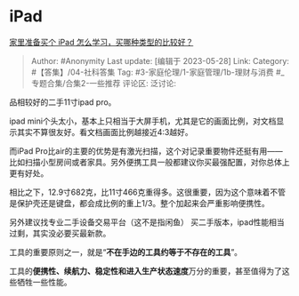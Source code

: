 # iPad
[家里准备买个 iPad 怎么学习，买哪种类型的比较好？](https://www.zhihu.com/question/600143881/answer/3047694243)

> Author: #Anonymity
> Last update: [编辑于 2023-05-28]
> Link:
> Category: #【答集】/04-社科答集
> Tag:  #3-家庭伦理/1-家庭管理/1b-理财与消费 #_专题合集/合集2-一些推荐
> 评论区:
> 泛讨论:

品相较好的二手11寸ipad pro。

ipad mini个头太小，基本上只相当于大屏手机，尤其是它的画面比例，对文档显示其实不算很友好。看文档画面比例越接近4:3越好。

而iPad Pro比air的主要的优势是有激光扫描，这个对记录重要物件还挺有用——比如扫描小型房间或者家具。另外便携工具一般都建议你买最强配置，对你总体上更有好处。

相比之下，12.9寸682克，比11寸466克重得多。这很重要，因为这个意味着不管是保护壳还是键盘，都会成比例的重上1/3。整个加起来会严重影响便携性。

另外建议找专业二手设备交易平台（这不是指闲鱼） 买二手版本，ipad性能相当过剩，其实没必要买最新款。

工具的重要原则之一，就是“**不在手边的工具约等于不存在的工具**”。

工具的**便携性、续航力、稳定性和进入生产状态速度**万分的重要，甚至值得为了这些牺牲一些性能。
